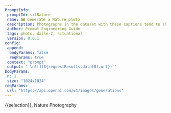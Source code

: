 ```yaml
---
PromptInfo:
 promptId: sitNature
 name: 🖼️ Generate a Nature photo
 description: Photographs in the dataset with these captions tend to showcase animals/nature in extraordinary positions and situations, works similarly to “Award-Winning” but is only for nature. This will also make animals/nature look more real and accurate.
 author: Prompt Engineering Guide
 tags: photo, dalle-2, situational
 version: 0.0.1
config:
 append:
  bodyParams: false
  reqParams: true
 context: "prompt"
 output: '`\n![](${requestResults.data[0].url})`'
bodyParams:
 n: 1
 size: "1024x1024"
reqParams:
 url: "https://api.openai.com/v1/images/generations"
---
```

{{selection}}, Nature Photography